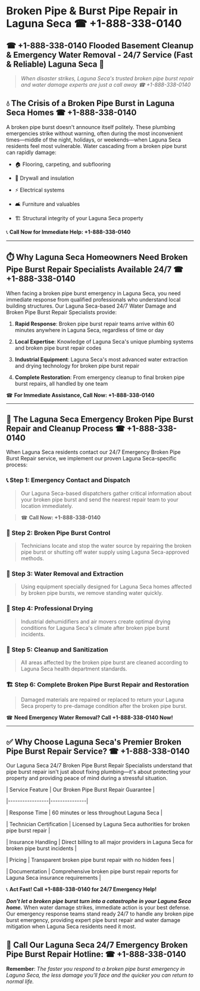 # Broken Pipe & Burst Pipe Repair in Laguna Seca ☎ +1-888-338-0140  
## ☎ +1-888-338-0140 Flooded Basement Cleanup & Emergency Water Removal - 24/7 Service (Fast & Reliable) Laguna Seca 🚨  

> *When disaster strikes, Laguna Seca's trusted broken pipe burst repair and water damage experts are just a call away ☎ +1-888-338-0140*  

## 💧 The Crisis of a Broken Pipe Burst in Laguna Seca Homes ☎ +1-888-338-0140  

A broken pipe burst doesn't announce itself politely. These plumbing emergencies strike without warning, often during the most inconvenient times—middle of the night, holidays, or weekends—when Laguna Seca residents feel most vulnerable. Water cascading from a broken pipe burst can rapidly damage:  

* 🏠 Flooring, carpeting, and subflooring  
* 🧱 Drywall and insulation  
* ⚡ Electrical systems  
* 🛋️ Furniture and valuables  
* 🏗️ Structural integrity of your Laguna Seca property  

📞 **Call Now for Immediate Help: +1-888-338-0140**  

---  

## ⏱️ Why Laguna Seca Homeowners Need Broken Pipe Burst Repair Specialists Available 24/7 ☎ +1-888-338-0140  

When facing a broken pipe burst emergency in Laguna Seca, you need immediate response from qualified professionals who understand local building structures. Our Laguna Seca-based 24/7 Water Damage and Broken Pipe Burst Repair Specialists provide:  

1. **Rapid Response**: Broken pipe burst repair teams arrive within 60 minutes anywhere in Laguna Seca, regardless of time or day  
2. **Local Expertise**: Knowledge of Laguna Seca's unique plumbing systems and broken pipe burst repair codes  
3. **Industrial Equipment**: Laguna Seca's most advanced water extraction and drying technology for broken pipe burst repair  
4. **Complete Restoration**: From emergency cleanup to final broken pipe burst repairs, all handled by one team  

☎ **For Immediate Assistance, Call Now: +1-888-338-0140**  

---  

## 🔧 The Laguna Seca Emergency Broken Pipe Burst Repair and Cleanup Process ☎ +1-888-338-0140  

When Laguna Seca residents contact our 24/7 Emergency Broken Pipe Burst Repair service, we implement our proven Laguna Seca-specific process:  

### 📞 Step 1: Emergency Contact and Dispatch  
> Our Laguna Seca-based dispatchers gather critical information about your broken pipe burst and send the nearest repair team to your location immediately.  
> ☎ **Call Now: +1-888-338-0140**  

### 🚿 Step 2: Broken Pipe Burst Control  
> Technicians locate and stop the water source by repairing the broken pipe burst or shutting off water supply using Laguna Seca-approved methods.  

### 🌊 Step 3: Water Removal and Extraction  
> Using equipment specially designed for Laguna Seca homes affected by broken pipe bursts, we remove standing water quickly.  

### 💨 Step 4: Professional Drying  
> Industrial dehumidifiers and air movers create optimal drying conditions for Laguna Seca's climate after broken pipe burst incidents.  

### 🧼 Step 5: Cleanup and Sanitization  
> All areas affected by the broken pipe burst are cleaned according to Laguna Seca health department standards.  

### 🏗️ Step 6: Complete Broken Pipe Burst Repair and Restoration  
> Damaged materials are repaired or replaced to return your Laguna Seca property to pre-damage condition after the broken pipe burst.  

☎ **Need Emergency Water Removal? Call +1-888-338-0140 Now!**  

---  

## ✅ Why Choose Laguna Seca's Premier Broken Pipe Burst Repair Service? ☎ +1-888-338-0140  

Our Laguna Seca 24/7 Broken Pipe Burst Repair Specialists understand that pipe burst repair isn't just about fixing plumbing—it's about protecting your property and providing peace of mind during a stressful situation.  

| Service Feature | Our Broken Pipe Burst Repair Guarantee |  
|-----------------|---------------|  
| Response Time | 60 minutes or less throughout Laguna Seca |  
| Technician Certification | Licensed by Laguna Seca authorities for broken pipe burst repair |  
| Insurance Handling | Direct billing to all major providers in Laguna Seca for broken pipe burst incidents |  
| Pricing | Transparent broken pipe burst repair with no hidden fees |  
| Documentation | Comprehensive broken pipe burst repair reports for Laguna Seca insurance requirements |  

📞 **Act Fast! Call +1-888-338-0140 for 24/7 Emergency Help!**  

***Don't let a broken pipe burst turn into a catastrophe in your Laguna Seca home.*** When water damage strikes, immediate action is your best defense. Our emergency response teams stand ready 24/7 to handle any broken pipe burst emergency, providing expert pipe burst repair and water damage mitigation when Laguna Seca residents need it most.  

## 📱 Call Our Laguna Seca 24/7 Emergency Broken Pipe Burst Repair Hotline: ☎ +1-888-338-0140  

**Remember**: *The faster you respond to a broken pipe burst emergency in Laguna Seca, the less damage you'll face and the quicker you can return to normal life.*